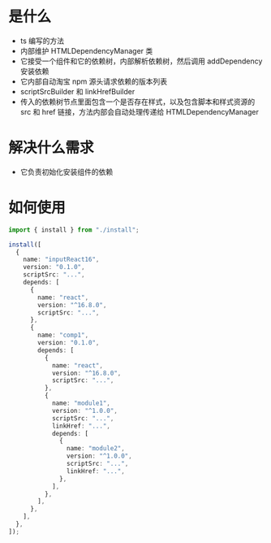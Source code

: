 # 是什么

- ts 编写的方法
- 内部维护 HTMLDependencyManager 类
- 它接受一个组件和它的依赖树，内部解析依赖树，然后调用 addDependency 安装依赖
- 它内部自动淘宝 npm 源头请求依赖的版本列表
- scriptSrcBuilder 和 linkHrefBuilder
- 传入的依赖树节点里面包含一个是否存在样式，以及包含脚本和样式资源的 src 和 href 链接，方法内部会自动处理传递给 HTMLDependencyManager

# 解决什么需求

- 它负责初始化安装组件的依赖

# 如何使用

```ts
import { install } from "./install";

install([
  {
    name: "inputReact16",
    version: "0.1.0",
    scriptSrc: "...",
    depends: [
      {
        name: "react",
        version: "^16.8.0",
        scriptSrc: "...",
      },
      {
        name: "comp1",
        version: "0.1.0",
        depends: [
          {
            name: "react",
            version: "^16.8.0",
            scriptSrc: "...",
          },
          {
            name: "module1",
            version: "^1.0.0",
            scriptSrc: "...",
            linkHref: "...",
            depends: [
              {
                name: "module2",
                version: "^1.0.0",
                scriptSrc: "...",
                linkHref: "...",
              },
            ],
          },
        ],
      },
    ],
  },
]);
```
